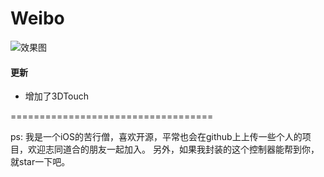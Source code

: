 # Weibo

![效果图](https://github.com/sunjinshuai/Weibo/blob/master/weibo.gif)

#### 更新
* 增加了3DTouch

===================================  

ps:
我是一个iOS的苦行僧，喜欢开源，平常也会在github上上传一些个人的项目，欢迎志同道合的朋友一起加入。
另外，如果我封装的这个控制器能帮到你，就star一下吧。
